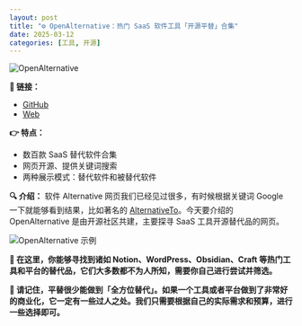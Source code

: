 ```yaml
---
layout: post
title: "⚙️ OpenAlternative：热门 SaaS 软件工具「开源平替」合集"
date: 2025-03-12
categories: [工具, 开源]
---
```


![OpenAlternative](https://pic.superbed.cc/item/67d05fe6f688033adbb514da.jpg)

**🔗 链接：**
- [GitHub](https://github.com/piotrkulpinski/openalternative)
- [Web](https://openalternative.co/)

**👉 特点：**
- 数百款 SaaS 替代软件合集
- 网页开源、提供关键词搜索
- 两种展示模式：替代软件和被替代软件

**🔍 介绍：**
软件 Alternative 网页我们已经见过很多，有时候根据关键词 Google 一下就能够看到结果，比如著名的 [AlternativeTo](https://alternativeto.net/)。今天要介绍的 OpenAlternative 是由开源社区共建，主要探寻 SaaS 工具开源替代品的网页。

![OpenAlternative 示例](https://pic.superbed.cc/item/67d06035f688033adbb521c8.jpg)

**🤖 在这里，你能够寻找到诸如 Notion、WordPress、Obsidian、Craft 等热门工具和平台的替代品，它们大多数都不为人所知，需要你自己进行尝试并筛选。**

**👀 请记住，平替很少能做到「全方位替代」。如果一个工具或者平台做到了非常好的商业化，它一定有一些过人之处。我们只需要根据自己的实际需求和预算，进行一些选择即可。**

